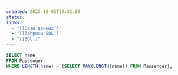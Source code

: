 ```yaml
---
created: 2025-10-02T19:32:00
status:
links:
  - "[[Базы данных]]"
  - "[[Запросы SQL]]"
  - "[[SQL]]"
---
```

```sql
SELECT name
FROM Passenger
WHERE LENGTH(name) = (SELECT MAX(LENGTH(name)) FROM Passenger);
```































